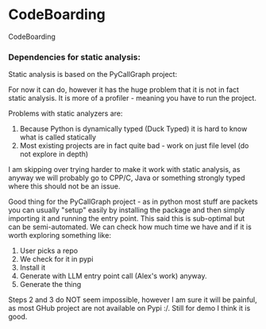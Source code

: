 # CodeBoarding
CodeBoarding


### Dependencies for static analysis:

Static analysis is based on the PyCallGraph project:

For now it can do, however it has the huge problem that it is not in fact static analysis. It is more of a profiler - meaning you have to run the project.

Problems with static analyzers are:

1. Because Python is dynamically typed (Duck Typed) it is hard to know what is called statically
2. Most existing projects are in fact quite bad - work on just file level (do not explore in depth)

I am skipping over trying harder to make it work with static analysis, as anyway we will probably go to CPP/C, Java or something strongly typed where this should not be an issue.


Good thing for the PyCallGraph project - as in python most stuff are packets you can usually "setup" easily by installing the package and then simply importing it and running the entry point.
This said this is sub-optimal but can be semi-automated. We can check how much time we have and if it is worth exploring something like:
1. User picks a repo
2. We check for it in pypi
3. Install it
4. Generate with LLM entry point call (Alex's work) anyway.
5. Generate the thing

Steps 2 and 3 do NOT seem impossible, however I am sure it will be painful, as most GHub project are not available on Pypi :/. Still for demo I think it is good.